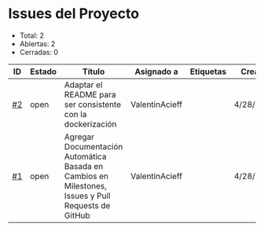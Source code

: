 # Issues del Proyecto

- Total: 2
- Abiertas: 2
- Cerradas: 0

| ID | Estado | Título | Asignado a | Etiquetas | Creado | Actualizado |
|---|---|---|---|---|---|---|
| [#2](./issue-2.md) | open | Adaptar el README para ser consistente con la dockerización | ValentinAcieff |  | 4/28/2025 | 4/28/2025 |
| [#1](./issue-1.md) | open | Agregar Documentación Automática Basada en Cambios en Milestones, Issues y Pull Requests de GitHub | ValentinAcieff |  | 4/28/2025 | 4/28/2025 |
